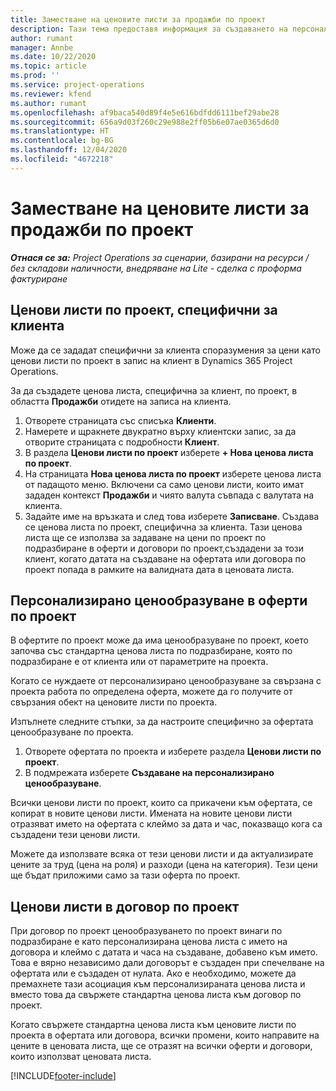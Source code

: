 ```yaml
---
title: Заместване на ценовите листи за продажби по проект
description: Тази тема предоставя информация за създаването на персонализирани ценови листи за продажби.
author: rumant
manager: Annbe
ms.date: 10/22/2020
ms.topic: article
ms.prod: ''
ms.service: project-operations
ms.reviewer: kfend
ms.author: rumant
ms.openlocfilehash: af9baca540d89f4e5e616bdfdd6111bef29abe28
ms.sourcegitcommit: 656a9d03f260c29e988e2ff05b6e07ae0365d6d0
ms.translationtype: HT
ms.contentlocale: bg-BG
ms.lasthandoff: 12/04/2020
ms.locfileid: "4672218"
---
```

# <a name="override-project-sales-price-lists"></a>Заместване на ценовите листи за продажби по проект

_**Отнася се за:** Project Operations за сценарии, базирани на ресурси / без складови наличности, внедряване на Lite - сделка с проформа фактуриране_

## <a name="customer-specific-project-price-lists"></a>Ценови листи по проект, специфични за клиента

Може да се зададат специфични за клиента споразумения за цени като ценови листи по проект в запис на клиент в Dynamics 365 Project Operations.

За да създадете ценова листа, специфична за клиент, по проект, в областта **Продажби** отидете на записа на клиента.

1. Отворете страницата със списъка **Клиенти**.
2. Намерете и щракнете двукратно върху клиентски запис, за да отворите страницата с подробности **Клиент**.
3. В раздела **Ценови листи по проект** изберете **+ Нова ценова листа по проект**.
4. На страницата **Нова ценова листа по проект** изберете ценова листа от падащото меню. Включени са само ценови листи, които имат зададен контекст **Продажби** и чиято валута съвпада с валутата на клиента.
5. Задайте име на връзката и след това изберете **Записване**. Създава се ценова листа по проект, специфична за клиента. Тази ценова листа ще се използва за задаване на цени по проект по подразбиране в оферти и договори по проект,създадени за този клиент, когато датата на създаване на офертата или договора по проект попада в рамките на валидната дата в ценовата листа.

## <a name="custom-pricing-on-project-quotes"></a>Персонализирано ценообразуване в оферти по проект

В офертите по проект може да има ценообразуване по проект, което започва със стандартна ценова листа по подразбиране, която по подразбиране е от клиента или от параметрите на проекта.

Когато се нуждаете от персонализирано ценообразуване за свързана с проекта работа по определена оферта, можете да го получите от свързания обект на ценовите листи по проекта.

Изпълнете следните стъпки, за да настроите специфично за офертата ценообразуване по проекта.

1. Отворете офертата по проекта и изберете раздела **Ценови листи по проект**.
2. В подмрежата изберете **Създаване на персонализирано ценообразуване**.

Всички ценови листи по проект, които са прикачени към офертата, се копират в новите ценови листи. Имената на новите ценови листи отразяват името на офертата с клеймо за дата и час, показващо кога са създадени тези ценови листи.

Можете да използвате всяка от тези ценови листи и да актуализирате цените за труд (цена на роля) и разходи (цена на категория). Тези цени ще бъдат приложими само за тази оферта по проект.

## <a name="price-lists-on-a-project-contract"></a>Ценови листи в договор по проект

При договор по проект ценообразуването по проект винаги по подразбиране е като персонализирана ценова листа с името на договора и клеймо с датата и часа на създаване, добавено към името. Това е вярно независимо дали договорът е създаден при спечелване на офертата или е създаден от нулата. Ако е необходимо, можете да премахнете тази асоциация към персонализираната ценова листа и вместо това да свържете стандартна ценова листа към договор по проект.

Когато свържете стандартна ценова листа към ценовите листи по проекта в офертата или договора, всички промени, които направите на цените в ценовата листа, ще се отразят на всички оферти и договори, които използват ценовата листа.


[!INCLUDE[footer-include](../includes/footer-banner.md)]